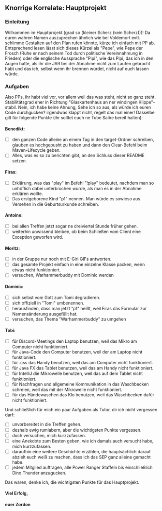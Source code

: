 ## Knorrige Korrelate: Hauptprojekt

### Einleitung
Willkommen im Hauptprojekt (grad so (kleiner Scherz (kein Scherz)))! Da euren wahren Namen auszuprechen ähnlich wie bei Voldemort evtl. schlimme Gestalten auf den Plan rufen könnte, kürze ich einfach mit PP ab. Entsprechend lesen lässt sich dieses Kürzel als "Pepe", wie Pepe der Frosch (Ruhe er nach seinem Tod durch politische Vereinnahmung in Frieden) oder die englische Aussprache "Pipi", wie das Pipi, das ich in den Augen hatte, als ihr die JAR bei der Abnahme nicht zum Laufen gebracht habt und das ich, selbst wenn ihr brennen würdet, nicht auf euch lassen würde.


### Aufgaben
Also PPs, ihr habt viel vor, vor allem weil das was steht, nicht so ganz steht. Stabilitätsgrad eher in Richtung "Glaskartenhaus an ner windingen Klippe"-stabil. Nein, ich habe keine Ahnung, Sehe ich so aus, als würde ich euren Code durchgucken? irgendwas klappt nicht, regelt das mal einer! Dasselbe gilt für folgende Punkte (ihr solltet euch ne Tube Salbe bereit halten):


#### Benedikt:

- [ ] den ganzen Code alleine an einem Tag in den target-Ordner schreiben, glauben es hochgepusht zu haben und dann den Clear-Befehl beim Maven-Lifecycle geben.
- [ ] Alles, was es so zu berichten gibt, an den Schluss dieser README setzen

#### Firas:

- [ ] Erklärung, was das "play" im Befehl "!play" bedeutet, nachdem man so unhöflich dabei unterbrochen wurde, als man es in der Abnahme erklären wollte.
- [ ] Das erstgeborene Kind "p1" nennen. Man würde es sowieso aus Versehen in die Geburtsurkunde schreiben.

#### Antoine:

- [ ] bei allen Treffen jetzt sogar ne dreiviertel Stunde früher gehen.
- [ ] weiterhin unwissend bleiben, ob beim Schließen vom Client eine Exception geworfen wird.

#### Moritz:

- [ ] in der Gruppe nur noch mit E-Girl GIFs antworten.
- [ ] das gesamte Projekt einfach in eine einzelne Klasse packen, wenn etwas nicht funktioniert.
- [ ] versuchen, Warhammerbuddy mit Dominic werden

#### Dominic:

- [ ] sich selbst vom Gott zum Tomi degradieren. 
- [ ] sich offiziell in "Tomi" umbenennen.
- [ ] herausfinden, dass man jetzt "p1" heißt, weil Firas das Formular zur Namensänderung ausgefüllt hat.
- [ ] versuchen, das Thema "Warhammerbuddy" zu umgehen

#### Tobi:
- [ ] für Discord-Meetings den Laptop benutzen, weil das Mikro am Computer nicht funktioniert.
- [ ] für Java-Code den Computer benutzen, weil der am Laptop nicht funktioniert.
- [ ] für .css das Handy benutzen, weil das am Computer nicht funktioniert.
- [ ] für Java FX das Tablet benutzen, weil das am Handy nicht funktioniert.
- [ ] für IntelliJ die Mikrowelle benutzen, weil das auf dem Tablet nicht funktioniert.
- [ ] für Nachfragen und allgemeine Kommunikation in das Waschbecken schreien, weil das mit der Mikrowelle nicht funktioniert.
- [ ] für das Händewaschen das Klo benutzen, weil das Waschbecken dafür nicht funktioniert.

Und schließlich für mich ein paar Aufgaben als Tutor, dir ich nicht vergessen darf:
- [ ] unvorbereitet in die Treffen gehen.
- [ ] deshalb ewig rumlabern, aber die wichtigsten Punkte vergessen.
- [ ] doch versuchen, mich kurzzufassen.
- [ ] eine Anekdote zum Besten geben, wie ich damals auch versucht habe, mich kurzzufassen.
- [ ] daraufhin eine weitere Geschichte erzählen, die hauptsächlich darauf abzielt euch weiß zu machen, dass ich das SEP ganz alleine gemacht habe.
- [ ] jedem Mitglied auftragen, alle Power Ranger Staffeln bis einschließlich Dino Thunder anzugucken. 

Das waren, denke ich, die wichtigsten Punkte für das Hauptprojekt.

#### Viel Erfolg, 
#### euer Zordon


